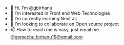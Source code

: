 - 👋 Hi, I’m @gbirhanu
- 👀 I’m interested in Front end Web Technologies 
- 🌱 I’m currently learning Next Js
- 💞️ I’m looking to collaborate on Open source project
- 📫 How to reach me is easy, just email me @gemechu.birhanu19@gmail.com

<!---
gbirhanu/gbirhanu is a ✨ special ✨ repository because its `README.md` (this file) appears on your GitHub profile.
You can click the Preview link to take a look at your changes.
--->
